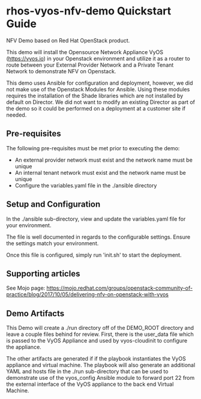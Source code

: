 rhos-vyos-nfv-demo Quickstart Guide
============================================================
NFV Demo based on Red Hat OpenStack product.

This demo will install the Opensource Network Appliance VyOS (https://vyos.io) in
your Openstack environment and utilize it as a router to route between your External
Provider Network and a Private Tenant Network to demonstrate NFV on Openstack.

This demo uses Ansible for configuration and deployment, however, we did not make use
of the Openstack Modules for Ansible.  Using these modules requires the installation
of the Shade libraries which are not installed by default on Director. We did not want to
modify an existing Director as part of the demo so it could be performed on a deployment at
a customer site if needed.

Pre-requisites
--------------

The following pre-requisites must be met prior to executing the demo:

  - An external provider network must exist and the network name must be unique
  - An internal tenant network must exist and the network name must be unique
  - Configure the variables.yaml file in the ./ansible directory

Setup and Configuration
-----------------------

In the ./ansible sub-directory, view and update the variables.yaml file for your environment.

The file is well documented in regards to the configurable settings.  Ensure the settings
match your environment.

Once this file is configured, simply run 'init.sh' to start the deployment.

Supporting articles
-------------------

See Mojo page: https://mojo.redhat.com/groups/openstack-community-of-practice/blog/2017/10/05/delivering-nfv-on-openstack-with-vyos

Demo Artifacts
--------------

This Demo will create a ./run directory off of the DEMO_ROOT directory and leave a couple files
behind for review.  First, there is the user_data file which is passed to the VyOS Appliance
and used by vyos-cloudinit to configure the appliance.

The other artifacts are generated if if the playbook instantiates the VyOS appliance and virtual machine.
The playbook will also generate an additional YAML and hosts file in the ./run sub-directory that can be used 
to demonstrate use of the vyos_config Ansible module to forward port 22 from the external interface 
of the VyOS appliance to the back end Virtual Machine.

